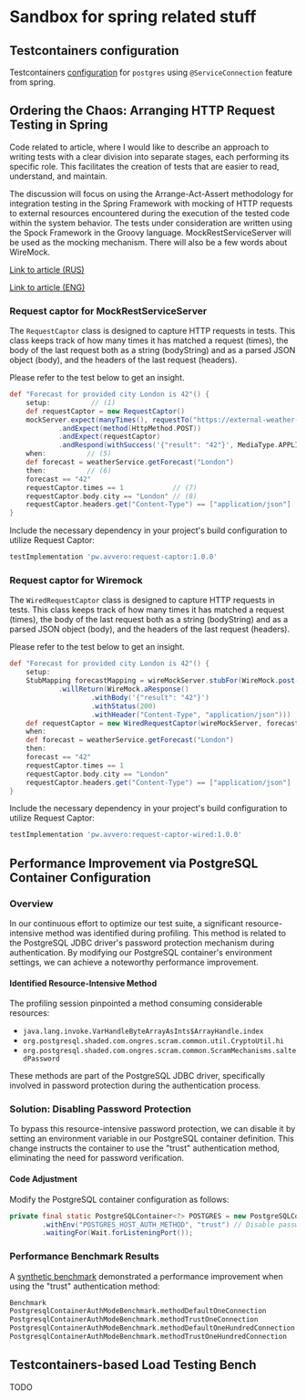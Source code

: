 # Sandbox for spring related stuff

## Testcontainers configuration

Testcontainers [configuration](https://github.com/avvero/spring-sandbox/blob/main/src/test/java/pw/avvero/spring/sandbox/ContainersConfiguration.java)
for `postgres` using `@ServiceConnection` feature from spring.

## Ordering the Chaos: Arranging HTTP Request Testing in Spring

Code related to article, where I would like to describe an approach to writing tests with a clear division into separate 
stages, each performing its specific role. This facilitates the creation of tests that are easier to read, understand, 
and maintain.

The discussion will focus on using the Arrange-Act-Assert methodology for integration testing in the Spring Framework 
with mocking of HTTP requests to external resources encountered during the execution of the tested code within the 
system behavior. The tests under consideration are written using the Spock Framework in the Groovy language. 
MockRestServiceServer will be used as the mocking mechanism. There will also be a few words about WireMock.

[Link to article (RUS)](https://habr.com/ru/articles/781812)

[Link to article (ENG)](https://medium.com/@avvero.abernathy/ordering-chaos-arranging-http-request-testing-in-spring-c625520d2418)

### Request captor for MockRestServiceServer

The `RequestCaptor` class is designed to capture HTTP requests in tests. This class keeps track of how many times it 
has matched a request (times), the body of the last request both as a string (bodyString) and as a parsed 
JSON object (body), and the headers of the last request (headers).

Please refer to the test below to get an insight.
```groovy
def "Forecast for provided city London is 42"() {
    setup:          // (1)
    def requestCaptor = new RequestCaptor()
    mockServer.expect(manyTimes(), requestTo("https://external-weather-api.com/forecast")) // (2)
            .andExpect(method(HttpMethod.POST))
            .andExpect(requestCaptor)                                                      // (3)
            .andRespond(withSuccess('{"result": "42"}', MediaType.APPLICATION_JSON));      // (4)
    when:          // (5)
    def forecast = weatherService.getForecast("London")
    then:          // (6)
    forecast == "42"
    requestCaptor.times == 1            // (7)
    requestCaptor.body.city == "London" // (8)
    requestCaptor.headers.get("Content-Type") == ["application/json"]
}
```

Include the necessary dependency in your project's build configuration to utilize Request Captor:
```groovy
testImplementation 'pw.avvero:request-captor:1.0.0'
```

### Request captor for Wiremock

The `WiredRequestCaptor` class is designed to capture HTTP requests in tests. This class keeps track of how many times it 
has matched a request (times), the body of the last request both as a string (bodyString) and as a parsed 
JSON object (body), and the headers of the last request (headers).

Please refer to the test below to get an insight.
```groovy
def "Forecast for provided city London is 42"() {
    setup:
    StubMapping forecastMapping = wireMockServer.stubFor(WireMock.post(WireMock.urlEqualTo("/forecast"))
            .willReturn(WireMock.aResponse()
                    .withBody('{"result": "42"}')
                    .withStatus(200)
                    .withHeader("Content-Type", "application/json")))
    def requestCaptor = new WiredRequestCaptor(wireMockServer, forecastMapping)
    when:
    def forecast = weatherService.getForecast("London")
    then:
    forecast == "42"
    requestCaptor.times == 1
    requestCaptor.body.city == "London"
    requestCaptor.headers.get("Content-Type") == ["application/json"]
}
```

Include the necessary dependency in your project's build configuration to utilize Request Captor:
```groovy
testImplementation 'pw.avvero:request-captor-wired:1.0.0'
```

## Performance Improvement via PostgreSQL Container Configuration

### Overview

In our continuous effort to optimize our test suite, a significant resource-intensive method was identified during
profiling. This method is related to the PostgreSQL JDBC driver's password protection mechanism during authentication.
By modifying our PostgreSQL container's environment settings, we can achieve a noteworthy performance improvement.

#### Identified Resource-Intensive Method

The profiling session pinpointed a method consuming considerable resources:

- `java.lang.invoke.VarHandleByteArrayAsInts$ArrayHandle.index`
- `org.postgresql.shaded.com.ongres.scram.common.util.CryptoUtil.hi`
- `org.postgresql.shaded.com.ongres.scram.common.ScramMechanisms.saltedPassword`

These methods are part of the PostgreSQL JDBC driver, specifically involved in password protection during the authentication process.

### Solution: Disabling Password Protection

To bypass this resource-intensive password protection, we can disable it by setting an environment variable in our 
PostgreSQL container definition. This change instructs the container to use the "trust" authentication method, 
eliminating the need for password verification.

#### Code Adjustment

Modify the PostgreSQL container configuration as follows:

```java
private final static PostgreSQLContainer<?> POSTGRES = new PostgreSQLContainer<>(DockerImageName.parse("postgres:14"))
        .withEnv("POSTGRES_HOST_AUTH_METHOD", "trust") // Disable password protection
        .waitingFor(Wait.forListeningPort());
```

### Performance Benchmark Results

A [synthetic benchmark](benchmark/src/jmh/java/pw/avvero/spring/sandbox/PostgresqlContainerAuthModeBenchmark.java) 
demonstrated a performance improvement when using the "trust" authentication method:
```md
Benchmark                                                               Mode  Cnt  Score   Error  Units
PostgresqlContainerAuthModeBenchmark.methodDefaultOneConnection           ss    4  1,056 ± 0,050   s/op
PostgresqlContainerAuthModeBenchmark.methodTrustOneConnection             ss   20  1,141 ± 0,082   s/op
PostgresqlContainerAuthModeBenchmark.methodDefaultOneHundredConnection    ss   14  2,201 ± 0,095   s/op
PostgresqlContainerAuthModeBenchmark.methodTrustOneHundredConnection      ss   20  1,635 ± 0,069   s/op
```

## Testcontainers-based Load Testing Bench

TODO